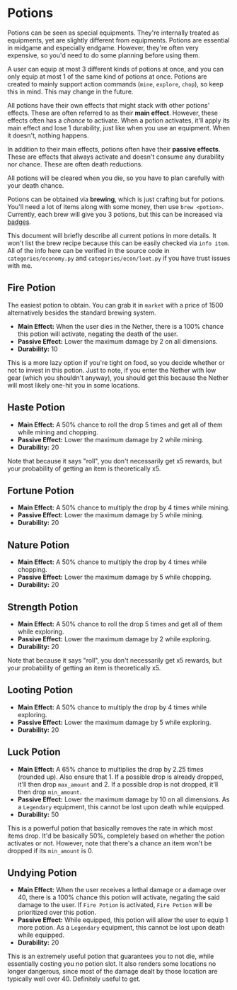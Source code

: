 # Potions

Potions can be seen as special equipments. They're internally treated as equipments, yet are slightly different from equipments. Potions are essential in midgame and especially endgame. However, they're often very expensive, so you'd need to do some planning before using them.

A user can equip at most 3 different kinds of potions at once, and you can only equip at most 1 of the same kind of potions at once. Potions are created to mainly support action commands (`mine`, `explore`, `chop`), so keep this in mind. This may change in the future.

All potions have their own effects that might stack with other potions' effects. These are often referred to as their **main effect**. However, these effects often has a *chance* to activate. When a potion activates, it'll apply its main effect and lose 1 durability, just like when you use an equipment. When it doesn't, nothing happens.

In addition to their main effects, potions often have their **passive effects**. These are effects that always activate and doesn't consume any durability nor chance. These are often death reductions.

All potions will be cleared when you die, so you have to plan carefully with your death chance.

Potions can be obtained via **brewing**, which is just crafting but for potions. You'll need a lot of items along with some money, then use `brew <potion>`. Currently, each brew will give you 3 potions, but this can be increased via [badges](badges.md).

This document will briefly describe all current potions in more details. It won't list the brew recipe because this can be easily checked via `info item`. All of the info here can be verified in the source code in `categories/economy.py` and `categories/econ/loot.py` if you have trust issues with me.

## Fire Potion

The easiest potion to obtain. You can grab it in `market` with a price of 1500 alternatively besides the standard brewing system.

- **Main Effect:** When the user dies in the Nether, there is a 100% chance this potion will activate, negating the death of the user. 
- **Passive Effect:** Lower the maximum damage by 2 on all dimensions.
- **Durability:** 10

This is a more lazy option if you're tight on food, so you decide whether or not to invest in this potion. Just to note, if you enter the Nether with low gear (which you shouldn't anyway), you should get this because the Nether will most likely one-hit you in some locations.

## Haste Potion

- **Main Effect:** A 50% chance to roll the drop 5 times and get all of them while mining and chopping.
- **Passive Effect:** Lower the maximum damage by 2 while mining.
- **Durability:** 20

Note that because it says "roll", you don't necessarily get x5 rewards, but your probability of getting an item is theoretically x5.

## Fortune Potion

- **Main Effect:** A 50% chance to multiply the drop by 4 times while mining.
- **Passive Effect:** Lower the maximum damage by 5 while mining.
- **Durability:** 20

## Nature Potion

- **Main Effect:** A 50% chance to multiply the drop by 4 times while chopping.
- **Passive Effect:** Lower the maximum damage by 5 while chopping.
- **Durability:** 20

## Strength Potion

- **Main Effect:** A 50% chance to roll the drop 5 times and get all of them while exploring.
- **Passive Effect:** Lower the maximum damage by 2 while exploring.
- **Durability:** 20

Note that because it says "roll", you don't necessarily get x5 rewards, but your probability of getting an item is theoretically x5.

## Looting Potion

- **Main Effect:** A 50% chance to multiply the drop by 4 times while exploring.
- **Passive Effect:** Lower the maximum damage by 5 while exploring.
- **Durability:** 20

## Luck Potion

- **Main Effect:** A 65% chance to multiplies the drop by 2.25 times (rounded up). Also ensure that 1. If a possible drop is already dropped, it'll then drop `max_amount` and 2. If a possible drop is not dropped, it'll then drop `min_amount`.
- **Passive Effect:** Lower the maximum damage by 10 on all dimensions. As a `Legendary` equipment, this cannot be lost upon death while equipped.
- **Durability:** 50

This is a powerful potion that basically removes the rate in which most items drop. It'd be basically 50%, completely based on whether the potion activates or not. However, note that there's a chance an item won't be dropped if its `min_amount` is 0.

## Undying Potion

- **Main Effect:** When the user receives a lethal damage or a damage over 40, there is a 100% chance this potion will activate, negating the said damage to the user. If `Fire Potion` is activated, `Fire Potion` will be prioritized over this potion.
- **Passive Effect:** While equipped, this potion will allow the user to equip 1 more potion. As a `Legendary` equipment, this cannot be lost upon death while equipped.
- **Durability:** 20

This is an extremely useful potion that guarantees you to not die, while essentially costing you no potion slot. It also renders some locations no longer dangerous, since most of the damage dealt by those location are typically well over 40. Definitely useful to get.
